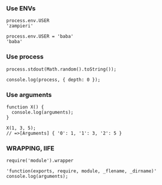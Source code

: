 ### Use ENVs
```
process.env.USER
'zampieri'

process.env.USER = 'baba'
'baba'
```

### Use process
```
process.stdout(Math.random().toString());

console.log(process, { depth: 0 });
```

### Use arguments
```
function X() {
  console.log(arguments);
}

X(1, 3, 5);
// =>[Arguments] { '0': 1, '1': 3, '2': 5 }
```

### WRAPPING, IIFE
```
require('module').wrapper

'function(exports, require, module, _flename, _dirname)'
console.log(arguments);
```